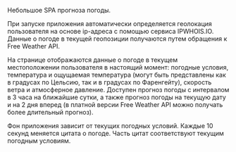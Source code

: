 Небольшое SPA прогноза погоды.

При запуске приложения автоматически определяется геолокация пользователя на основе ip-адреса с помощью сервиса IPWHOIS.IO.
Данные о погоде в текущей геопозиции получаются путем обращения к Free Weather API.

На странице отображаются данные о погоде в текущем местоположении пользователя в настоящий момент: погодные условия, температура и ощущаемая температура (могут быть представлены как в градусах по Цельсию, так и в градусах по Фаренгейту), скорость ветра и атмосферное давление.
Доступен прогноз погоды с интервалом в 3 часа на ближайшие сутки, а также прогноз погоды на текущую дату и на 2 дня вперед (в платной версии Free Weather API можно получать более длительный прогноз).

Фон приложения зависит от текущих погодных условий.
Каждые 10 секунд меняется цитата о погоде. Часть цитат соответствуют текущим погодным условиям.
